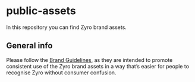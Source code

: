 # public-assets
In this repository you can find Zyro brand assets. 
## General info

Please follow the [Brand Guidelines](https://github.com/zyro-inc/public-assets/blob/master/Zyro%20Brand%20guidelines.pdf), as they are intended to promote consistent use of the Zyro brand assets in a way that’s easier for people to recognise Zyro without consumer confusion.
